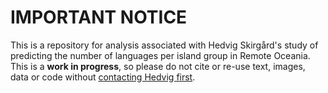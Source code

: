 # IMPORTANT NOTICE
This is a repository for analysis associated with Hedvig Skirgård's study of predicting the number of languages per island group in Remote Oceania. This is a **work in progress**, so please do not cite or re-use text, images, data or code without [contacting Hedvig first](https://sites.google.com/site/hedvigskirgard/contact?authuser=0).

